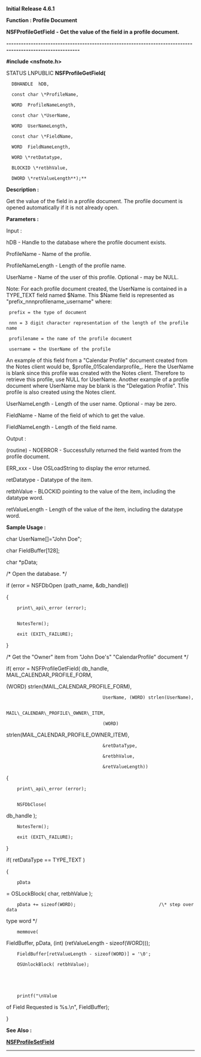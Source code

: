 




<!--
 /\* Font Definitions \*/
 @font-face
 {font-family:Courier;
 panose-1:2 7 4 9 2 2 5 2 4 4;}
@font-face
 {font-family:Helv;
 panose-1:2 11 6 4 2 2 2 3 2 4;}
@font-face
 {font-family:"Cambria Math";
 panose-1:2 4 5 3 5 4 6 3 2 4;}
 /\* Style Definitions \*/
 p.MsoNormal, li.MsoNormal, div.MsoNormal
 {margin-top:0cm;
 margin-right:0cm;
 margin-bottom:8.0pt;
 margin-left:0cm;
 line-height:107%;
 font-size:11.0pt;
 font-family:"Calibri",sans-serif;}
.MsoChpDefault
 {font-size:11.0pt;}
.MsoPapDefault
 {margin-bottom:8.0pt;
 line-height:107%;}
 /\* Page Definitions \*/
 @page WordSection1
 {size:612.0pt 792.0pt;
 margin:72.0pt 72.0pt 72.0pt 72.0pt;}
div.WordSection1
 {page:WordSection1;}
-->




**Initial Release 4.6.1**



**Function : Profile Document**



**NSFProfileGetField** **- Get the
value of the field in a profile document.**


**----------------------------------------------------------------------------------------------------------**



**#include <nsfnote.h>**



STATUS
LNPUBLIC **NSFProfileGetField(**  

      DBHANDLE  hDB,  

      const char \*ProfileName,  

      WORD  ProfileNameLength,  

      const char \*UserName,  

      WORD  UserNameLength,  

      const char \*FieldName,  

      WORD  FieldNameLength,  

      WORD \*retDatatype,  

      BLOCKID \*retbhValue,  

      DWORD \*retValueLength**);**



**Description :**



Get the
value of the field in a profile document.  The profile document is opened
automatically if it is not already open.           


 


**Parameters :**



Input :  

hDB  -  Handle to the database where the profile document exists.  

  

ProfileName  -  Name of the profile.  

  

ProfileNameLength  -  Length of the profile name.  

  

UserName  -  Name of the user of this profile.  Optional - may be NULL.  

Note:  For each profile document created, the UserName is contained in a
TYPE\_TEXT field named $Name.  This $Name field is represented as
"prefix\_nnnprofilename\_username" where:  

     prefix = the type of document  

     nnn = 3 digit character representation of the length of the profile name  

     profilename = the name of the profile document  

     username = the UserName of the profile  

An example of this field from a "Calendar Profile" document created
from the Notes client would be, $profile\_015calendarprofile\_.  Here the
UserName is blank since this profile was created with the Notes client. 
Therefore to retrieve this profile, use NULL for UserName.  Another example of
a profile document where UserName may be blank is the "Delegation
Profile".  This profile is also created using the Notes client.  

  

UserNameLength  -  Length of the user name.  Optional - may be zero.  

  

FieldName  -  Name of the field of which to get the value.  

  

FieldNameLength  -  Length of the field name.  

  




Output :  

(routine)  -  NOERROR - Successfully returned the field wanted from the profile
document.  

ERR\_xxx - Use OSLoadString to display the error returned.  

  

  

retDatatype  -  Datatype of the item.  

  

retbhValue  -  BLOCKID pointing to the value of the item, including the
datatype word.  

  

retValueLength  -  Length of the value of the item, including the datatype
word.  

  




 **Sample Usage :**



char
UserName[]="John Doe";


char
FieldBuffer[128];


char
\*pData;


 


/\* Open the
database. \*/  

      

if (error = NSFDbOpen (path\_name, &db\_handle))  

{  

        print\_api\_error (error);


        NotesTerm();  

        exit (EXIT\_FAILURE);  

}


 


/\* Get the
"Owner" item from "John Doe's" "CalendarProfile"
document \*/


 


if( error =
NSFProfileGetField( db\_handle, MAIL\_CALENDAR\_PROFILE\_FORM,


                                       
(WORD) strlen(MAIL\_CALENDAR\_PROFILE\_FORM),  

                                        UserName, (WORD) strlen(UserName),  

                                        MAIL\_CALENDAR\_PROFILE\_OWNER\_ITEM,  

                                        (WORD)
strlen(MAIL\_CALENDAR\_PROFILE\_OWNER\_ITEM),  

                                        &retDataType,  

                                        &retbhValue,  

                                        &retValueLength))  

{  

        print\_api\_error (error);


        NSFDbClose(
db\_handle );  

        NotesTerm();  

        exit (EXIT\_FAILURE);  

}  

  

if( retDataType == TYPE\_TEXT )


{


        pData
= OSLockBlock( char, retbhValue );  

        pData += sizeof(WORD);                               /\* step over data
type word \*/


 


        memmove(
FieldBuffer, pData, (int) (retValueLength - sizeof(WORD)));  

        FieldBuffer[retValueLength - sizeof(WORD)] = '\0';  

        OSUnlockBlock( retbhValue);


 


        printf("\nValue
of Field Requested is %s.\n", FieldBuffer);


}


 


 **See Also :**


**[NSFProfileSetField](NSFProfileSetField.md)**



----------------------------------------------------------------------------------------------------------


 





